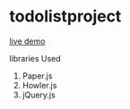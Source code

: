 # todolistproject

[live demo](https://todolistproject.andrewlopezcodes.now.sh/)

libraries Used
1. Paper.js
2. Howler.js
3. jQuery.js
